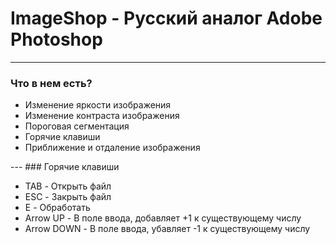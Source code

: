 # ImageShop - Русский аналог Adobe Photoshop
---
### Что в нем есть?
<ul>
  <li>Изменение яркости изображения</li>
  <li>Изменение контраста изображения</li>
  <li>Пороговая сегментация</li>
  <li>Горячие клавиши</li>
  <li>Приближение и отдаление изображения</li>
</ul>
---
### Горячие клавиши
<ul>
  <li>TAB - Открыть файл</li>
  <li>ESC - Закрыть файл</li>
  <li>E - Обработать</li>
  <li>Arrow UP - В поле ввода, добавляет +1 к существующему числу</li>
  <li>Arrow DOWN - В поле ввода, убавляет -1 к существующему числу</li>
</ul>
